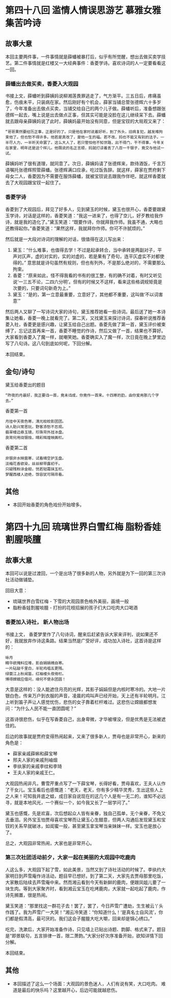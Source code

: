 # 第四十八回 滥情人情误思游艺 慕雅女雅集苦吟诗

## 故事大意

本回主要两件事，一件事情就是薛蟠被暴打后，似乎有所觉醒，想出去做买卖学技艺。第二件事情就是红楼又一大经典事件：香菱学诗。喜欢诗词的人一定要看看这一回。

### 薛蟠出去做买卖，香菱入大观园

书接上文，薛蟠听到薛姨妈说柳湘莲畏罪逃走了，气方渐平。三五日后，疼痛虽愈，伤痕未平，只装病在家。然后刚好有个机会，薛家当铺总管张德辉六十多岁了，今年准备出去做点买卖，当铺交给自己的两个儿子做。薛蟠听后，准备想跟张德辉一起去，嘴上说是出去做点正事，但其实可能是没脸在这儿继续呆下去。薛蟠就去跟母亲薛姨妈说了此时，薛姨妈最开始没有同意，但是宝钗的大局观又来了：

```shell
“哥哥果然要经历正事，正是好的了。只是他在家时说着好听，到了外头，旧病复犯，越发难拘束他了。但也愁不得许多。他若是真改了，是他一生的福。若不改，妈也不能又有别的法子。一半尽人力，一半听天命罢了。这么大人了，若只管怕他不知世路，出不得门，干不得事，今年关在家里，明年还是这个样儿。他既说的名正言顺，妈就打谅着丢了八百一千银子，竟交与他试一试。
```

薛姨妈听了很有道理，就同意了。次日，薛姨妈请了张德辉来，款待酒饭，千言万语嘱托张德辉照管薛蟠。张德辉满口应承，吃过饭告辞。就这样，薛家在贾府剩下母女二人，香菱因为不需要在服饰薛蟠，就被宝钗说去跟我作伴吧，就这样香菱就去了大观园跟宝钗一起住了。

### 香菱学诗

香菱到了大观园后，拜见了好多人，见到黛玉的时候，黛玉也很开心，香菱要跟黛玉学诗，对话是这样的，香菱笑道：“我这一进来了，也得了空儿，好歹教给我作诗，就是我的造化了。”黛玉笑道：“既要作诗，你就拜我作师。我虽不通，大略也还教得起你。”香菱笑道：“果然这样，我就拜你作师。你可不许腻烦的。”

然后就是一大段对诗词的理解的对话，很值得在这儿写出来：

1. 黛玉：“什么难事，也值得去学！不过是起承转合，当中承转是两副对子，平声对仄声，虚的对实的，实的对虚的，若是果有了奇句，连平仄虚实不对都使得的。” 意思就是诗句虽然有规则，但也有列外，不是那么绝对的，不需要那么拘束。
2. 香菱：“原来如此，怪不得我看的书有的很工整，有的确不对着，有时又听见说‘一三五不论，二四六分明’。但有的时候又不这样，看来这些格调规矩竟是次要的，只要词句新奇为上。” 
3. 黛玉：“是的，第一立意最重要，立意好了，其他都不重要，这叫做‘不以词害意’”

然后两人又聊了一写诗词大家的诗句，黛玉推荐她看一些诗词。最后送了她一本诗集让她看，香菱一晚上就看完了。第二天，又找黛玉来探讨诗词，探春听说推荐香菱入社，香菱更是感兴趣，让黛玉给自己出题。香菱先做了第一首，黛玉评价被束缚了，忘记这首再来一首，香菱不睡觉的作诗，然后又做了一首，结果也不算好。大家看到香菱入了魔一样，就嘲笑她。香菱确实入了魔一样，次日竟在晚上梦里边写了八句诗。这八句到底如何呢，下回分解。

本回结束。

## 金句/诗句

黛玉给香菱出的题目

```shell
“昨夜的月最好，我正要诌一首，竟未诌成，你竟作一首来。十四寒的韵，由你爱用那几个字去。”
```

香菱第一首

```shell
月挂中天夜色寒，清光皎皎影团团。
诗人助兴常思玩，野客添愁不忍观。
翡翠楼边悬玉镜，珍珠帘外挂冰盘。
良宵何用烧银烛，晴彩辉煌映画栏。
```

香菱第二首

```shell
非银非水映窗寒，试看晴空护玉盘。
淡梅花香欲染，丝丝柳带露初干。
只疑残粉涂金砌，恍若轻霜抹玉栏。
梦醒西楼人迹绝，馀容犹可隔帘看。
```

## 其他

* 本回开始香菱的角色戏份开始增多。

# 第四十九回 琉璃世界白雪红梅 脂粉香娃割腥啖膻

## 故事大意

本回可以说是过渡回，一个是出场了很多新的人物，另外就是为下一回的第三次诗社活动做铺垫。

回目大意：

* 琉璃世界白雪红梅 - 下雪的大观园景色格外美丽，画境一般
* 脂粉香娃割腥啖膻 - 打扮的花枝招展的孩子们大口吃肉大口喝酒

### 香菱加入诗社， 新人物出场

书接上文， 香菱梦里作了八句诗词，醒来后赶紧告诉大家来评判，说如果还不好，我就放弃作诗这条路。结果当然是广受好评，成功加入诗社，这首诗是这样的：

```shell
咏月
精华欲掩料应难，影自娟娟魄自寒。
一片砧敲千里白，半轮鸡唱五更残。
绿蓑江上秋闻笛，红袖楼头夜倚栏。
博得嫦娥应借问，缘何不使永团圆！　
```

大意是这样的：没人能遮住月亮的光辉，其影子娟娟但是内核时寒冷的。大地一片银白色，传来万户到衣服的声音，凌晨的鸡叫声已经开始，天上还有半轮明月。江上听到笛子声让人感觉忧伤，悲伤的女子靠着栏杆难过。这悲伤让嫦娥都想发问：“为什么人民不能一直团圆呢？”

这首诗很悲伤，似乎在写香菱自己，出身卑微，才华被埋没，但是优秀是无法被遮住的。

后边的故事就是贾府变得热闹起来，又来了很多新人，贾母也是非常开心，新来的角色是：

* 薛家亲戚薛蝌和薛宝琴
* 邢夫人家的亲戚刑岫烟
* 李纨家的亲戚李纹和李琦
* 王夫人家的亲戚王仁。

大观园热闹非凡，曹雪芹重点写了一下薛宝琴，长得好看，贾母喜欢，王夫人认作了干女儿。宝玉看后也感慨道：“老天，老天，你有多少精华灵秀，生出这些人上之人来！可知我井底之蛙，成日家自说现在的这几个人是有一无二的，谁知不必远寻，就是本地风光，一个赛似一个，如今我又长了一层学问了。”

黛玉也感慨，先是欢喜，次后想起众人皆有亲眷，独自己孤单，无个亲眷，不免又去垂泪。另外宝玉怕贾母喜欢宝琴而让黛玉心生醋意，但两人沟通后发现黛玉和宝钗的关系早就破冰，如闺蜜一般，甚至黛玉拿宝琴当亲妹妹一样。宝玉也是放心了。

总之，大观园非常热闹，大家也是非常开心。

### 第三次社团活动前夕，大家一起在美丽的大观园中吃鹿肉

人这么多，大观园下起了雪，如此美景，当然又到了诗社活动的时候了。李纨约大家明日到芦雪庵作诗活动，题目早已想好。到了第二天，大家先去贾母那里吃饭，大家散后陆续去芦雪庵中来。然而湘云看到今天有新鲜的鹿肉，便跟凤姐儿要了一块生肉。等到大家聚齐时，看到湘云宝玉在吃烤鹿肉，大家就一起吃起了鹿肉，作诗先搁置，很是热闹。

黛玉笑道：“那里找这一群花子去！罢了，罢了，今日芦雪广遭劫，生生被云丫头作践了。我为芦雪广一大哭！”湘云冷笑道：“你知道什么！‘是真名士自风流’，你们都是假清高，最可厌的。我们这会子腥膻大吃大嚼，回来却是锦心绣口。”

吃完，洗漱后，大家开始准备作诗，只见墙上已贴出诗题、韵脚、格式来了。题目是“即景联句，五言排律一首，限二萧韵。”大家分好次序准备开始，欲知详情下回分解。

本回结束。

## 其他

* 本回描述了这么一个场面：大观园的景色迷人，人们有说有笑，大口吃肉。 难道是最后的快乐吗？这里越开心，后边可能就越悲伤。
